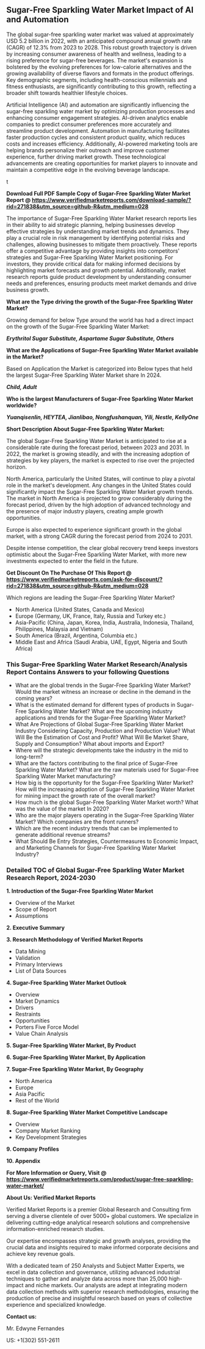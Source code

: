 <h2>Sugar-Free Sparkling Water Market Impact of AI and Automation</h2><p>The global sugar-free sparkling water market was valued at approximately USD 5.2 billion in 2022, with an anticipated compound annual growth rate (CAGR) of 12.3% from 2023 to 2028. This robust growth trajectory is driven by increasing consumer awareness of health and wellness, leading to a rising preference for sugar-free beverages. The market's expansion is bolstered by the evolving preferences for low-calorie alternatives and the growing availability of diverse flavors and formats in the product offerings. Key demographic segments, including health-conscious millennials and fitness enthusiasts, are significantly contributing to this growth, reflecting a broader shift towards healthier lifestyle choices.</p><p>Artificial Intelligence (AI) and automation are significantly influencing the sugar-free sparkling water market by optimizing production processes and enhancing consumer engagement strategies. AI-driven analytics enable companies to predict consumer preferences more accurately and streamline product development. Automation in manufacturing facilitates faster production cycles and consistent product quality, which reduces costs and increases efficiency. Additionally, AI-powered marketing tools are helping brands personalize their outreach and improve customer experience, further driving market growth. These technological advancements are creating opportunities for market players to innovate and maintain a competitive edge in the evolving beverage landscape.</p>t</p><p id="" class=""><strong>Download Full PDF Sample Copy of Sugar-Free Sparkling Water Market Report @ <a href="https://www.verifiedmarketreports.com/download-sample/?rid=271838&utm_source=github-R&utm_medium=028" target="_blank">https://www.verifiedmarketreports.com/download-sample/?rid=271838&utm_source=github-R&utm_medium=028</a></strong></p><p>The importance of&nbsp;Sugar-Free Sparkling Water Market research reports lies in their ability to aid strategic planning, helping businesses develop effective strategies by understanding market trends and dynamics. They play a crucial role in risk management by identifying potential risks and challenges, allowing businesses to mitigate them proactively. These reports offer a competitive advantage by providing insights into competitors' strategies and Sugar-Free Sparkling Water Market positioning. For investors, they provide critical data for making informed decisions by highlighting market forecasts and growth potential. Additionally, market research reports guide product development by understanding consumer needs and preferences, ensuring products meet market demands and drive business growth.</p><p><strong>What are the&nbsp;Type driving the growth of the Sugar-Free Sparkling Water Market?</strong></p><p id="" class="">Growing demand for below Type around the world has had a direct impact on the growth of the Sugar-Free Sparkling Water Market:</p><em><strong>Erythritol Sugar Substitute, Aspartame Sugar Substitute, Others</strong></em></p><strong>What are the&nbsp;Applications&nbsp;of Sugar-Free Sparkling Water Market available in the Market?</strong></p><p id="" class="">Based on Application the Market is categorized into Below types that held the largest Sugar-Free Sparkling Water Market share In 2024.</p><em><strong>Child, Adult</strong></em></p><strong>Who is the largest Manufacturers of Sugar-Free Sparkling Water Market worldwide?</strong></p><p><em><strong>Yuanqisenlin, HEYTEA, Jianlibao, Nongfushanquan, Yili, Nestle, KellyOne</strong></em></p><p id="" class=""><strong>Short Description About Sugar-Free Sparkling Water Market:</strong></p><p>The global Sugar-Free Sparkling Water Market is anticipated to rise at a considerable rate during the forecast period, between 2023 and 2031. In 2022, the market is growing steadily, and with the increasing adoption of strategies by key players, the market is expected to rise over the projected horizon.</p><p>North America, particularly the United States, will continue to play a pivotal role in the market's development. Any changes in the United States could significantly impact the Sugar-Free Sparkling Water Market growth trends. The market in North America is projected to grow considerably during the forecast period, driven by the high adoption of advanced technology and the presence of major industry players, creating ample growth opportunities.</p><p>Europe is also expected to experience significant growth in the global market, with a strong CAGR during the forecast period from 2024 to 2031.</p><p>Despite intense competition, the clear global recovery trend keeps investors optimistic about the Sugar-Free Sparkling Water Market, with more new investments expected to enter the field in the future.</p><p id="" class=""><strong>Get Discount On The Purchase Of This Report @ <a href="https://www.verifiedmarketreports.com/ask-for-discount/?rid=271838&utm_source=github-R&utm_medium=028" target="_blank">https://www.verifiedmarketreports.com/ask-for-discount/?rid=271838&utm_source=github-R&utm_medium=028</a></strong></p>Which regions are leading the Sugar-Free Sparkling Water Market?</p><ul><li>North America (United States, Canada and Mexico)</li><li>Europe (Germany, UK, France, Italy, Russia and Turkey etc.)</li><li>Asia-Pacific (China, Japan, Korea, India, Australia, Indonesia, Thailand, Philippines, Malaysia and Vietnam)</li><li>South America (Brazil, Argentina, Columbia etc.)</li><li>Middle East and Africa (Saudi Arabia, UAE, Egypt, Nigeria and South Africa)</li></ul><h3 id="" class="">This Sugar-Free Sparkling Water Market Research/Analysis Report Contains Answers to your following Questions</h3><ul><li>What are the global trends in the Sugar-Free Sparkling Water Market? Would the market witness an increase or decline in the demand in the coming years?</li><li>What is the estimated demand for different types of products in Sugar-Free Sparkling Water Market? What are the upcoming industry applications and trends for the Sugar-Free Sparkling Water Market?</li><li>What Are Projections of Global Sugar-Free Sparkling Water Market Industry Considering Capacity, Production and Production Value? What Will Be the Estimation of Cost and Profit? What Will Be Market Share, Supply and Consumption? What about imports and Export?</li><li>Where will the strategic developments take the industry in the mid to long-term?</li><li>What are the factors contributing to the final price of Sugar-Free Sparkling Water Market? What are the raw materials used for Sugar-Free Sparkling Water Market manufacturing?</li><li>How big is the opportunity for the Sugar-Free Sparkling Water Market? How will the increasing adoption of Sugar-Free Sparkling Water Market for mining impact the growth rate of the overall market?</li><li>How much is the global Sugar-Free Sparkling Water Market worth? What was the value of the market In 2020?</li><li>Who are the major players operating in the Sugar-Free Sparkling Water Market? Which companies are the front runners?</li><li>Which are the recent industry trends that can be implemented to generate additional revenue streams?</li><li>What Should Be Entry Strategies, Countermeasures to Economic Impact, and Marketing Channels for Sugar-Free Sparkling Water Market Industry?</li></ul><h3 id="" class="">Detailed TOC of Global Sugar-Free Sparkling Water Market Research Report, 2024-2030</h3><p id="" class=""><strong>1. Introduction of the Sugar-Free Sparkling Water Market</strong></p><ul><li>Overview of the Market</li><li>Scope of Report</li><li>Assumptions</li></ul><p id="" class=""><strong>2. Executive Summary</strong></p><p id="" class=""><strong>3. Research Methodology of Verified Market Reports</strong></p><ul><li>Data Mining</li><li>Validation</li><li>Primary Interviews</li><li>List of Data Sources</li></ul><p id="" class=""><strong>4. Sugar-Free Sparkling Water Market Outlook</strong></p><ul><li>Overview</li><li>Market Dynamics</li><li>Drivers</li><li>Restraints</li><li>Opportunities</li><li>Porters Five Force Model</li><li>Value Chain Analysis</li></ul><p id="" class=""><strong>5. Sugar-Free Sparkling Water Market, By Product</strong></p><p id="" class=""><strong>6. Sugar-Free Sparkling Water Market, By Application</strong></p><p id="" class=""><strong>7. Sugar-Free Sparkling Water Market, By Geography</strong></p><ul><li>North America</li><li>Europe</li><li>Asia Pacific</li><li>Rest of the World</li></ul><p id="" class=""><strong>8. Sugar-Free Sparkling Water Market Competitive Landscape</strong></p><ul><li>Overview</li><li>Company Market Ranking</li><li>Key Development Strategies</li></ul><p id="" class=""><strong>9. Company Profiles</strong></p><p id="" class=""><strong>10. Appendix</strong></p><p id="" class=""><strong>For More Information or Query, Visit @ <a href="https://www.verifiedmarketreports.com/product/sugar-free-sparkling-water-market/" target="_blank">https://www.verifiedmarketreports.com/product/sugar-free-sparkling-water-market/</a></strong></p><p id="" class=""><strong>About Us: Verified Market Reports</strong></p><p id="" class="">Verified Market Reports is a premier Global Research and Consulting firm serving a diverse clientele of over 5000+ global customers. We specialize in delivering cutting-edge analytical research solutions and comprehensive information-enriched research studies.</p><p id="" class="">Our expertise encompasses strategic and growth analyses, providing the crucial data and insights required to make informed corporate decisions and achieve key revenue goals.</p><p id="" class="">With a dedicated team of 250 Analysts and Subject Matter Experts, we excel in data collection and governance, utilizing advanced industrial techniques to gather and analyze data across more than 25,000 high-impact and niche markets. Our analysts are adept at integrating modern data collection methods with superior research methodologies, ensuring the production of precise and insightful research based on years of collective experience and specialized knowledge.</p><p id="" class=""><strong>Contact us:</strong></p><p id="" class="">Mr. Edwyne Fernandes</p><p id="" class="">US: +1(302) 551-2611</p>